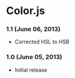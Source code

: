 # Color.js

### 1.1 (June 06, 2013)
- Corrected HSL to HSB

### 1.0 (June 05, 2013)
- Initial release